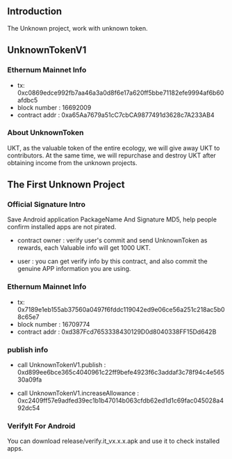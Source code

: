 ## Introduction

The Unknown project, work with unknown token.

## UnknownTokenV1

### Ethernum Mainnet Info

- tx: 0xc0869edce992fb7aa46a3a0d8f6e17a620ff5bbe71182efe9994af6b60afdbc5
- block number : 16692009
- contract addr : 0xa65Aa7679a51cC7cbCA9877491d3628c7A233AB4

### About UnknownToken

UKT, as the valuable token of the entire ecology, we will give away UKT to contributors.
At the same time, we will repurchase and destroy UKT after obtaining income from the unknown projects.

## The First Unknown Project

### Official Signature Intro

Save Android application PackageName And Signature MD5, help people confirm installed apps are not pirated.

- contract owner : verify user's commit and send UnknownToken as rewards, each Valuable info will get 1000 UKT.

- user : you can get verify info by this contract, and also commit the genuine APP information you are using.

### Ethernum Mainnet Info

- tx: 0x7189e1eb155ab37560a0497f6fddc119042ed9e06ce56a251c218ac5b08c65e7
- block number : 16709774
- contract addr : 0xd387Fcd7653338430129D0d8040338FF15Dd642B

### publish info

- call UnknownTokenV1.publish : 0xd899ee6bce365c4040961c22ff9befe4923f6c3addaf3c78f94c4e56530a09fa
 
- call UnknownTokenV1.increaseAllowance : 0xc2409ff57e9adfed39ec1b1b47014b063cfdb62ed1d1c69fac045028a492dc54

### VerifyIt For Android

You can download release/verify.it_vx.x.x.apk and use it to check installed apps.
